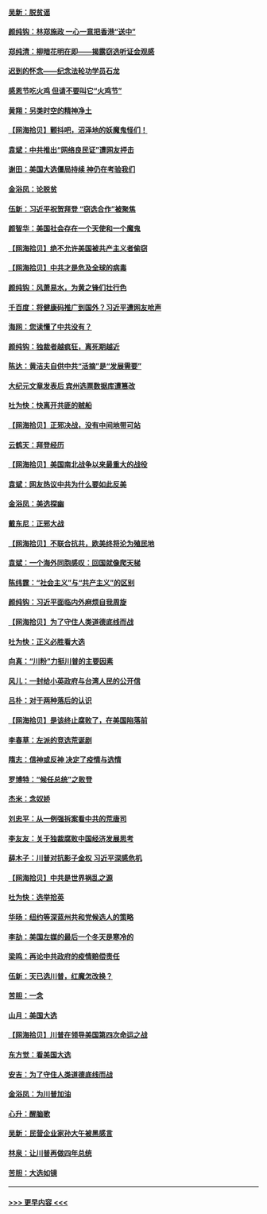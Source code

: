 #### [吴新：脱贫谣](../pages/nsc993/n12580839.md?t=11291602) 
#### [颜纯钩：林郑施政 一心一意把香港“送中”](../pages/nsc993/n12580805.md?t=11291602) 
#### [郑纯清：柳暗花明在即——揭露窃选听证会观感](../pages/nsc993/n12580795.md?t=11291602) 
#### [迟到的怀念——纪念法轮功学员石龙](../pages/nsc993/n12580245.md?t=11291602) 
#### [感恩节吃火鸡  但请不要叫它“火鸡节”](../pages/nsc993/n12580252.md?t=11291602) 
#### [黄翔：另类时空的精神净土](../pages/nsc993/n12578638.md?t=11291602) 
#### [【网海拾贝】颤抖吧，沼泽地的妖魔鬼怪们！](../pages/nsc993/n12578552.md?t=11291602) 
#### [袁斌：中共推出“网络良民证”遭网友抨击](../pages/nsc993/n12578511.md?t=11291602) 
#### [谢田：美国大选僵局持续 神仍在考验我们](../pages/nsc993/n12577432.md?t=11291602) 
#### [金浴凤：论脱贫](../pages/nsc993/n12576386.md?t=11291602) 
#### [伍新：习近平祝贺拜登 “窃选合作”被聚焦](../pages/nsc993/n12576358.md?t=11291602) 
#### [颜智华：美国社会存在一个天使和一个魔鬼](../pages/nsc993/n12574299.md?t=11291602) 
#### [【网海拾贝】绝不允许美国被共产主义者偷窃](../pages/nsc993/n12573396.md?t=11291602) 
#### [【网海拾贝】中共才是危及全球的病毒](../pages/nsc993/n12571204.md?t=11291602) 
#### [颜纯钩：风萧易水，为黄之锋们壮行色](../pages/nsc993/n12571487.md?t=11291602) 
#### [千百度：将健康码推广到国外？习近平遭网友呛声](../pages/nsc993/n12570808.md?t=11291602) 
#### [海网：您读懂了中共没有？](../pages/nsc993/n12570487.md?t=11291602) 
#### [颜纯钩：独裁者越疯狂，离死期越近](../pages/nsc993/n12569055.md?t=11291602) 
#### [陈达：黄洁夫自供中共“活摘”是“发展需要”](../pages/nsc993/n12568541.md?t=11291602) 
#### [大纪元文章发表后 宾州选票数据库遭篡改](../pages/nsc993/n12568105.md?t=11291602) 
#### [吐为快：快离开共匪的贼船](../pages/nsc993/n12568462.md?t=11291602) 
#### [【网海拾贝】正邪决战，没有中间地带可站](../pages/nsc993/n12568439.md?t=11291602) 
#### [云鹤天：拜登经历](../pages/nsc993/n12567294.md?t=11291602) 
#### [【网海拾贝】美国南北战争以来最重大的战役](../pages/nsc993/n12567247.md?t=11291602) 
#### [袁斌：网友热议中共为什么要如此反美](../pages/nsc993/n12567162.md?t=11291602) 
#### [金浴凤：美选探幽](../pages/nsc993/n12567147.md?t=11291602) 
#### [戴东尼：正邪大战](../pages/nsc993/n12567033.md?t=11291602) 
#### [【网海拾贝】不联合抗共，欧美终将沦为殖民地](../pages/nsc993/n12565068.md?t=11291602) 
#### [袁斌：一个海外同胞感叹：回国就像爬天梯](../pages/nsc993/n12564986.md?t=11291602) 
#### [陈纬霆：“社会主义”与“共产主义”的区别](../pages/nsc993/n12562417.md?t=11291602) 
#### [颜纯钩：习近平面临内外麻烦自我周旋](../pages/nsc993/n12563356.md?t=11291602) 
#### [【网海拾贝】为了守住人类道德底线而战](../pages/nsc993/n12562542.md?t=11291602) 
#### [吐为快：正义必胜看大选](../pages/nsc993/n12561967.md?t=11291602) 
#### [向真：“川粉”力挺川普的主要因素](../pages/nsc993/n12560774.md?t=11291602) 
#### [风儿：一封给小英政府与台湾人民的公开信](../pages/nsc993/n12560581.md?t=11291602) 
#### [吕朴：对于两种落后的认识](../pages/nsc993/n12560492.md?t=11291602) 
#### [【网海拾贝】是该终止腐败了，在美国陷落前](../pages/nsc993/n12559936.md?t=11291602) 
#### [李春草：左派的竞选荒诞剧](../pages/nsc993/n12558380.md?t=11291602) 
#### [隋志：信神或反神 决定了疫情与选情](../pages/nsc993/n12558255.md?t=11291602) 
#### [罗博特：“候任总统”之败登](../pages/nsc993/n12558189.md?t=11291602) 
#### [杰米：念奴娇](../pages/nsc993/n12558174.md?t=11291602) 
#### [刘忠平：从一例强拆案看中共的荒唐司](../pages/nsc993/n12558036.md?t=11291602) 
#### [李友友：关于独裁腐败中国经济发展思考](../pages/nsc993/n12558004.md?t=11291602) 
#### [薛木子：川普对抗影子金权 习近平深感危机](../pages/nsc993/n12557342.md?t=11291602) 
#### [【网海拾贝】中共是世界祸乱之源](../pages/nsc993/n12555353.md?t=11291602) 
#### [吐为快：选举拾英](../pages/nsc993/n12555041.md?t=11291602) 
#### [华旸：纽约等深蓝州共和党候选人的策略](../pages/nsc993/n12554309.md?t=11291602) 
#### [李劼：美国左媒的最后一个冬天是寒冷的](../pages/nsc993/n12552947.md?t=11291602) 
#### [梁鸣：再论中共政府的疫情赔偿责任](../pages/nsc993/n12553012.md?t=11291602) 
#### [伍新：天已选川普，红魔怎改换？](../pages/nsc993/n12552970.md?t=11291602) 
#### [苦胆：一念](../pages/nsc993/n12552957.md?t=11291602) 
#### [山月：美国大选](../pages/nsc993/n12552446.md?t=11291602) 
#### [【网海拾贝】川普在领导美国第四次命运之战](../pages/nsc993/n12551973.md?t=11291602) 
#### [东方觉：看美国大选](../pages/nsc993/n12551647.md?t=11291602) 
#### [安吉：为了守住人类道德底线而战](../pages/nsc993/n12551111.md?t=11291602) 
#### [金浴凤：为川普加油](../pages/nsc993/n12551085.md?t=11291602) 
#### [心升：醒脑歌](../pages/nsc993/n12550984.md?t=11291602) 
#### [吴新：民营企业家孙大午被黑感言](../pages/nsc993/n12550656.md?t=11291602) 
#### [林泉：让川普再做四年总统](../pages/nsc993/n12550640.md?t=11291602) 
#### [苦胆：大选如镜](../pages/nsc993/n12550630.md?t=11291602) 

----
#### [ >>> 更早内容 <<< ](../indexes/nsc993-earlier.md)

